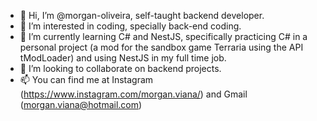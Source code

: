 - 👋 Hi, I’m @morgan-oliveira, self-taught backend developer.
- 👀 I’m interested in coding, specially back-end coding.
- 🌱 I’m currently learning C# and NestJS, specifically practicing C# in a personal project (a mod for the sandbox game Terraria using the API tModLoader) and using NestJS in my full time job.
- 💞️ I’m looking to collaborate on backend projects.
- 📫 You can find me at Instagram (https://www.instagram.com/morgan.viana/) and Gmail (morgan.viana@hotmail.com)

<!---
morgan-oliveira/morgan-oliveira is a ✨ special ✨ repository because its `README.md` (this file) appears on your GitHub profile.
You can click the Preview link to take a look at your changes.
--->
